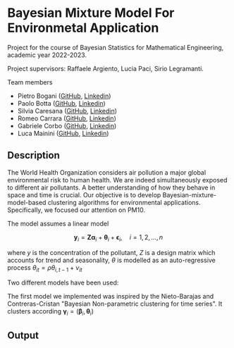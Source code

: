 # Bayesian Mixture Model For Environmetal Application

Project for the course of Bayesian Statistics for Mathematical Engineering, academic year 2022-2023.

Project supervisors: Raffaele Argiento, Lucia Paci, Sirio Legramanti.

Team members
- Pietro Bogani ([GitHub](https://github.com/), [Linkedin]())
- Paolo Botta ([GitHub](https://github.com/ploki99), [Linkedin]())
- Silvia Caresana ([GitHub](https://github.com/silviacaresana), [Linkedin]())
- Romeo Carrara ([GitHub](https://github.com/RomeoC1999), [Linkedin](https://www.linkedin.com/in/romeo-carrara-19ab0a162/))
- Gabriele Corbo ([GitHub](https://github.com/gabrielecorbo), [Linkedin](https://www.linkedin.com/in/gabriele-corbo-657982218/))
- Luca Mainini ([GitHub](https://github.com/lucamainini), [Linkedin](https://www.linkedin.com/in/luca-mainini/))

## Description

The World Health Organization considers air pollution a major global environmental risk to human health. We are indeed simultaneously exposed to different air pollutants. A better understanding of how they behave in space and time is crucial. Our objective is to develop Bayesian-mixture-model-based clustering algorithms for environmental applications. Specifically, we focused our attention on PM10.

The model assumes a linear model

$$\mathbf{y}_i=\mathbf{Z} \boldsymbol{\alpha}_i+\boldsymbol{\theta}_i+\boldsymbol{\epsilon}_i, \quad i=1,2, \ldots, n$$

where $y$ is the concentration of the pollutant, $Z$ is a design matrix which accounts for trend and seasonality, $\theta$ is modelled as an auto-regressive process $\theta_{i t}=\rho \theta_{i, t-1}+\nu_{i t}$

Two different models have been used:

The first model we implemented was inspired by the Nieto-Barajas and Contreras-Cristan "Bayesian Non-parametric clustering for time series". It clusters according $\boldsymbol{\gamma}_i=\left(\boldsymbol{\beta}_i, \boldsymbol{\theta}_i\right)$

## Output

